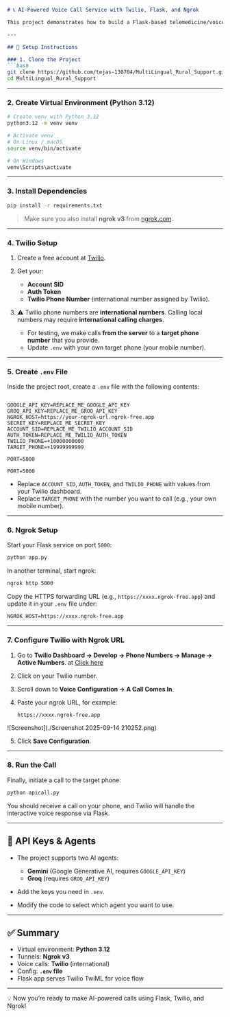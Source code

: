 ````markdown
# 📞 AI-Powered Voice Call Service with Twilio, Flask, and Ngrok

This project demonstrates how to build a Flask-based telemedicine/voice assistant service powered by **Twilio**, **Ngrok**, and AI agents (Gemini or Groq). It allows you to automatically initiate phone calls, capture speech, and play AI-generated responses.

---

## 🚀 Setup Instructions

### 1. Clone the Project
```bash
git clone https://github.com/tejas-130704/MultiLingual_Rural_Support.git
cd MultiLingual_Rural_Support
````

---

### 2. Create Virtual Environment (Python 3.12)

```bash
# Create venv with Python 3.12
python3.12 -m venv venv

# Activate venv
# On Linux / macOS
source venv/bin/activate

# On Windows
venv\Scripts\activate
```

---

### 3. Install Dependencies

```bash
pip install -r requirements.txt
```

> Make sure you also install **ngrok v3** from [ngrok.com](https://ngrok.com/download).

---

### 4. Twilio Setup

1. Create a free account at [Twilio](https://www.twilio.com/).
2. Get your:

   * **Account SID**
   * **Auth Token**
   * **Twilio Phone Number** (international number assigned by Twilio).
3. ⚠️ Twilio phone numbers are **international numbers**. Calling local numbers may require **international calling charges**.

   * For testing, we make calls **from the server** to a **target phone number** that you provide.
   * Update `.env` with your own target phone (your mobile number).

---

### 5. Create `.env` File

Inside the project root, create a `.env` file with the following contents:

```env

GOOGLE_API_KEY=REPLACE_ME_GOOGLE_API_KEY
GROQ_API_KEY=REPLACE_ME_GROQ_API_KEY
NGROK_HOST=https://your-ngrok-url.ngrok-free.app
SECRET_KEY=REPLACE_ME_SECRET_KEY
ACCOUNT_SID=REPLACE_ME_TWILIO_ACCOUNT_SID
AUTH_TOKEN=REPLACE_ME_TWILIO_AUTH_TOKEN
TWILIO_PHONE=+10000000000
TARGET_PHONE=+19999999999

PORT=5000

PORT=5000
```

* Replace `ACCOUNT_SID`, `AUTH_TOKEN`, and `TWILIO_PHONE` with values from your Twilio dashboard.
* Replace `TARGET_PHONE` with the number you want to call (e.g., your own mobile number).

---

### 6. Ngrok Setup

Start your Flask service on port `5000`:

```bash
python app.py
```

In another terminal, start ngrok:

```bash
ngrok http 5000
```

Copy the HTTPS forwarding URL (e.g., `https://xxxx.ngrok-free.app`) and update it in your `.env` file under:

```env
NGROK_HOST=https://xxxx.ngrok-free.app
```

---

### 7. Configure Twilio with Ngrok URL

1. Go to **Twilio Dashboard → Develop → Phone Numbers → Manage → Active Numbers**. at [Click here](https://console.twilio.com/us1/develop/phone-numbers/manage/incoming)
2. Click on your Twilio number.
3. Scroll down to **Voice Configuration → A Call Comes In**.
4. Paste your ngrok URL, for example:


   ```
   https://xxxx.ngrok-free.app
   ```

![Screenshot](./Screenshot 2025-09-14 210252.png)


5. Click **Save Configuration**.

---

### 8. Run the Call

Finally, initiate a call to the target phone:

```bash
python apicall.py
```

You should receive a call on your phone, and Twilio will handle the interactive voice response via Flask.

---

## 🔑 API Keys & Agents

* The project supports two AI agents:

  * **Gemini** (Google Generative AI, requires `GOOGLE_API_KEY`)
  * **Groq** (requires `GROQ_API_KEY`)
* Add the keys you need in `.env`.
* Modify the code to select which agent you want to use.

---

## ✅ Summary

* Virtual environment: **Python 3.12**
* Tunnels: **Ngrok v3**
* Voice calls: **Twilio** (international)
* Config: **`.env` file**
* Flask app serves Twilio TwiML for voice flow

---

💡 Now you’re ready to make AI-powered calls using Flask, Twilio, and Ngrok!

```

